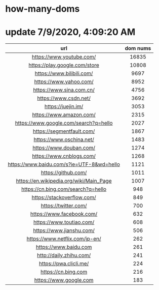 # how-many-doms

# update 7/9/2020, 4:09:20 AM

url | dom nums
:-: | :-:
https://www.youtube.com/ | 16835
https://play.google.com/store | 10808
https://www.bilibili.com/ | 9697
https://www.yahoo.com/ | 8952
https://www.sina.com.cn/ | 4756
https://www.csdn.net/ | 3692
https://juejin.im/ | 3053
https://www.amazon.com/ | 2315
https://www.google.com/search?q=hello | 2027
https://segmentfault.com/ | 1867
https://www.oschina.net/ | 1483
https://www.douban.com/ | 1274
https://www.cnblogs.com/ | 1268
https://www.baidu.com/s?ie=UTF-8&wd=hello | 1121
https://github.com/ | 1011
https://en.wikipedia.org/wiki/Main_Page | 1007
https://cn.bing.com/search?q=hello | 948
https://stackoverflow.com/ | 849
https://twitter.com/ | 700
https://www.facebook.com/ | 632
https://www.toutiao.com/ | 608
https://www.jianshu.com/ | 506
https://www.netflix.com/jp-en/ | 262
https://www.baidu.com | 261
http://daily.zhihu.com/ | 241
https://pwa.clicli.me/ | 224
https://cn.bing.com | 216
https://www.google.com | 183
